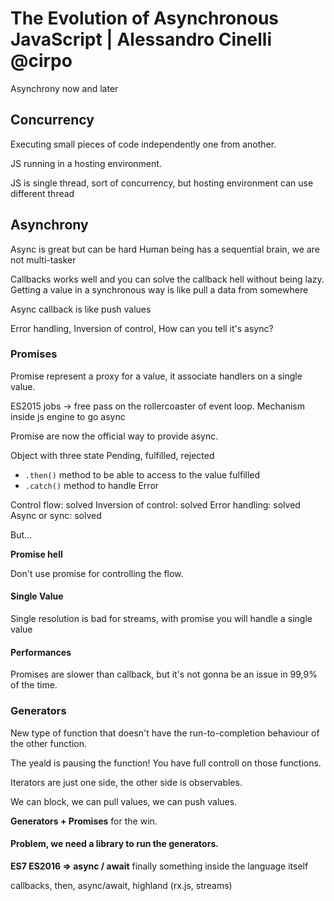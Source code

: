 # The Evolution of Asynchronous JavaScript | Alessandro Cinelli @cirpo

Asynchrony now and later


## Concurrency
Executing small pieces of code independently one from another.

JS running in a hosting environment.

JS is single thread, sort of concurrency, but hosting environment can use different thread

## Asynchrony

Async is great but can be hard
Human being has a sequential brain, we are not multi-tasker

Callbacks works well and you can solve the callback hell without being lazy.
Getting a value in a synchronous way is like pull a data from somewhere

Async callback is like push values

Error handling, Inversion of control, How can you tell it's async?

### Promises
Promise represent a proxy for a value, it associate handlers on a single value.

ES2015 jobs -> free pass on the rollercoaster of event loop.
Mechanism inside js engine to go async

Promise are now the official way to provide async.

Object with three state Pending, fulfilled, rejected
- `.then()` method to be able to access to the value fulfilled
- `.catch()` method to handle Error

Control flow: solved
Inversion of control: solved
Error handling: solved
Async or sync: solved

But...

**Promise hell**

Don't use promise for controlling the flow.
#### Single Value
Single resolution is bad for streams, with promise you will handle a single value

#### Performances
Promises are slower than callback, but it's not gonna be an issue in 99,9% of the time.

### Generators
New type of function that doesn't have the run-to-completion behaviour of the other function.

The yeald is pausing the function! You have full controll on those functions.

Iterators are just one side, the other side is observables.

We can block, we can pull values, we can push values.

**Generators + Promises** for the win.

#### Problem, we need a library to run the generators.
**ES7 ES2016 => async / await** finally something inside the language itself

callbacks, then, async/await, highland (rx.js, streams)
